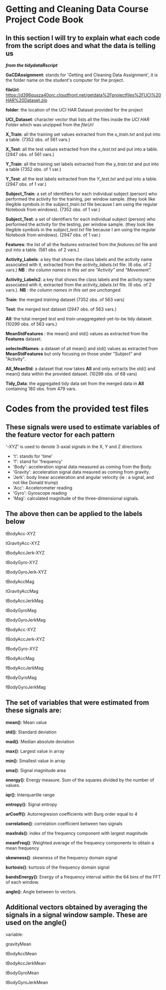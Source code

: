 # Getting and Cleaning Data Course Project Code Book

## In this section I will try to explain what each code from the script does and what the data is telling us

***from the tidydataRscript***

**GaCDAssignment**: stands for 'Getting and Cleaning Data Assignment', it is the folder name on the student's computer for the project.

**fileUrl**: https://d396qusza40orc.cloudfront.net/getdata%2Fprojectfiles%2FUCI%20HAR%20Dataset.zip

**folder**: the location of the UCI HAR Dataset provided for the project

**UCI_Dataset**: character vector that lists all the files inside the *UCI HAR Folder* which was unzipped from the *fileUrl*

**X_Train**: all the training set values extracted from the *x_train.txt* and put into a table. (7352 obs. of 561 vars.)

**X_Test**: all the test values extracted from the *x_test.txt* and put into a table. (2947 obs. of 561 vars.)

**Y_Train**: all the training set labels extracted from the *y_train.txt* and put into a table (7352 obs. of 1 var.)

**Y_Test**:  all the test labels extracted from the *Y_test.txt* and put into a table. (2947 obs. of 1 var.)

**Subject_Train**: a set of identifiers for each individual subject (person) who performed the activity for the training, per window sample. (they look like illegible symbols in the *subject_train.txt* file because I am using the regular Notebook from windows). (7352 obs. of 1 var.)

**Subject_Test**: a set of identifiers for each individual subject (person) who performed the activity for the testing, per window sample. (they look like illegible symbols in the *subject_test.txt* file because I am using the regular Notebook from windows). (2947 obs. of 1 var.)

**Features**: the list of all the features extracted from the *features.txt* file and put into a table. (561 obs. of 2 vars.)

**Activity_Labels**: a key that shows the class labels and the activity name associated with it, extracted from the *activity_labels.txt* file.  (6 obs. of 2 vars.) **NB** *: the column names in this set are "Activity" and "Movement".*

**Activity_Labels2**:  a key that shows the class labels and the activity name associated with it, extracted from the *activity_labels.txt* file.  (6 obs. of 2 vars.). **NB** *: the column names in this set are unchanged.*

**Train**: the merged *training* dataset (7352 obs. of 563 vars)

**Test**: the merged *test* dataset (2947 obs. of 563 vars.)

**All**: the total merged *test* and *train* unaggregated-yet-to-be tidy dataset. (10299 obs. of 563 vars.) 

**MeanStdFeatures** : the mean() and std() values as extracted from the **Features** dataset. 

**selectedNames**: a dataset of all mean() and std() values as extracted from **MeanStdFeatures** but only focusing on those under "Subject" and "Activity".

**All_MeanStd**: a dataset that now takes **All** and only extracts the std() and mean() data within the provided dataset. (10299 obs. of 68 vars)

**Tidy_Data**:  the aggregated tidy data set from the merged data in **All** containing 180 obs. from 479 vars. 

# Codes from the provided test files

## These signals were used to estimate variables of the feature vector for each pattern

*'-XYZ'* is used to denote 3-axial signals in the X, Y and Z directions

- 't': stands for 'time'
- 'f': stand for 'frequency'
- 'Body': acceleration signal data measured as coming from the Body. 
- 'Gravity': acceleration signal data meaured as coming from gravity.
- 'Jerk': body linear acceleration and angular velocity (ie : a signal, and not like Donald trump)
- 'Acc': Accelerometer reading
- 'Gyro': Gyroscope reading
- 'Mag': calculated magnitude of the three-dimensional signals. 

## The above then can be applied to the labels below

tBodyAcc-XYZ

tGravityAcc-XYZ

tBodyAccJerk-XYZ

tBodyGyro-XYZ

tBodyGyroJerk-XYZ

tBodyAccMag

tGravityAccMag

tBodyAccJerkMag

tBodyGyroMag

tBodyGyroJerkMag

fBodyAcc-XYZ

fBodyAccJerk-XYZ

fBodyGyro-XYZ

fBodyAccMag

fBodyAccJerkMag

fBodyGyroMag

fBodyGyroJerkMag

## The set of variables that were estimated from these signals are: 

**mean()**: Mean value

**std()**: Standard deviation

**mad()**: Median absolute deviation 

**max()**: Largest value in array

**min()**: Smallest value in array

**sma()**: Signal magnitude area

**energy()**: Energy measure. Sum of the squares divided by the number of values. 

**iqr()**: Interquartile range 

**entropy()**: Signal entropy

**arCoeff()**: Autorregresion coefficients with Burg order equal to 4

**correlation()**: correlation coefficient between two signals

**maxInds()**: index of the frequency component with largest magnitude

**meanFreq()**: Weighted average of the frequency components to obtain a mean frequency

**skewness()**: skewness of the frequency domain signal 

**kurtosis()**: kurtosis of the frequency domain signal 

**bandsEnergy()**: Energy of a frequency interval within the 64 bins of the FFT of each window.

**angle()**: Angle between to vectors.

## Additional vectors obtained by averaging the signals in a signal window sample. These are used on the angle()
variable:

gravityMean

tBodyAccMean

tBodyAccJerkMean

tBodyGyroMean

tBodyGyroJerkMean
